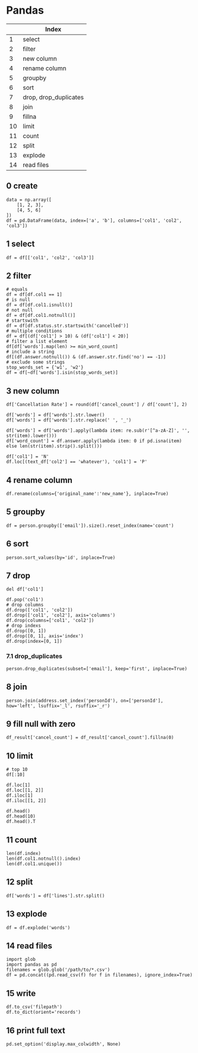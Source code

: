 # Pandas

| |Index|
|---|---|
|1|select|
|2|filter|
|3|new column|
|4|rename column|
|5|groupby|
|6|sort|
|7|drop, drop_duplicates|
|8|join|
|9|fillna|
|10|limit|
|11|count|
|12|split|
|13|explode|
|14|read files|

## 0 create
```
data = np.array([
    [1, 2, 3],
    [4, 5, 6]
])
df = pd.DataFrame(data, index=['a', 'b'], columns=['col1', 'col2', 'col3'])
```

## 1 select
```
df = df[['col1', 'col2', 'col3']]
```

## 2 filter
```
# equals
df = df[df.col1 == 1]
# is null
df = df[df.col1.isnull()]
# not null
df = df[df.col1.notnull()]
# startswith
df = df[df.status.str.startswith('cancelled')]
# multiple conditions
df = df[(df['col1'] > 10) & (df['col1'] < 20)]
# filter a list element
df[df['words'].map(len) >= min_word_count]
# include a string
df[(df.answer.notnull()) & (df.answer.str.find('no') == -1)]
# exclude some strings
stop_words_set = {'w1', 'w2'}
df = df[~df['words'].isin(stop_words_set)]
```

## 3 new column
```
df['Cancellation Rate'] = round(df['cancel_count'] / df['count'], 2)

df['words'] = df['words'].str.lower()
df['words'] = df['words'].str.replace(' ', '_')

df['words'] = df['words'].apply(lambda item: re.sub(r'[^a-zA-Z]', '', str(item).lower()))
df['word_count'] = df.answer.apply(lambda item: 0 if pd.isna(item) else len(str(item).strip().split()))

df['col1'] = 'N'
df.loc[(text_df['col2'] == 'whatever'), 'col1'] = 'P'
```

## 4 rename column
```
df.rename(columns={'original_name':'new_name'}, inplace=True)
```

## 5 groupby
```
df = person.groupby(['email']).size().reset_index(name='count')
```

## 6 sort
```
person.sort_values(by='id', inplace=True)
```

## 7 drop
```
del df['col1']

df.pop('col1')
# drop columns
df.drop(['col1', 'col2'])
df.drop(['col1', 'col2'], axis='columns')
df.drop(columns=['col1', 'col2'])
# drop indexs
df.drop([0, 1])
df.drop([0, 1], axis='index')
df.drop(index=[0, 1])
```

### 7.1 drop_duplicates
```
person.drop_duplicates(subset=['email'], keep='first', inplace=True)
```

## 8 join
```
person.join(address.set_index('personId'), on=['personId'], how='left', lsuffix='_l', rsuffix='_r')
```

## 9 fill null with zero
```
df_result['cancel_count'] = df_result['cancel_count'].fillna(0)
```

## 10 limit
```
# top 10
df[:10]

df.loc[1]
df.loc[[1, 2]]
df.iloc[1]
df.iloc[[1, 2]]

df.head()
df.head(10)
df.head().T
```

## 11 count
```
len(df.index)
len(df.col1.notnull().index)
len(df.col1.unique())
```

## 12 split
```
df['words'] = df['lines'].str.split()
```

## 13 explode
```
df = df.explode('words')
```

## 14 read files
```
import glob
import pandas as pd
filenames = glob.glob('/path/to/*.csv')
df = pd.concat((pd.read_csv(f) for f in filenames), ignore_index=True)
```

## 15 write
```
df.to_csv('filepath')
df.to_dict(orient='records')
```

## 16 print full text
```
pd.set_option('display.max_colwidth', None)
```

